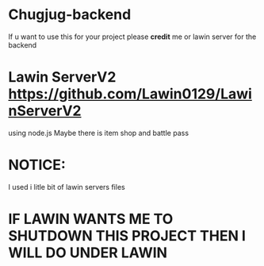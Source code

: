 # Chugjug-backend

If u want to use this for your project please **credit** me or lawin server for the backend
# Lawin ServerV2 https://github.com/Lawin0129/LawinServerV2

using node.js
Maybe there is item shop and battle pass

# NOTICE:
I used i litle bit of lawin servers files

# IF LAWIN WANTS ME TO SHUTDOWN THIS PROJECT THEN I WILL DO UNDER LAWIN
